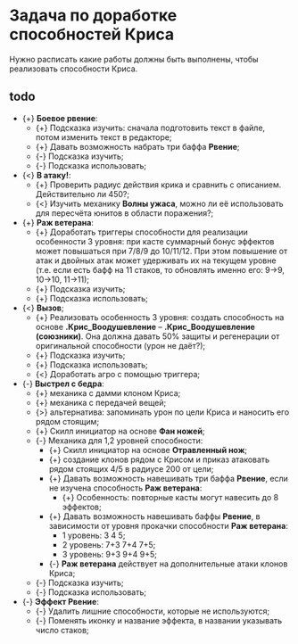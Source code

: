 # Задача по доработке способностей Криса
Нужно расписать какие работы должны быть выполнены, чтобы реализовать способности Криса.

## todo

* {+} **Боевое рвение**:
   * {+} Подсказка изучить: сначала подготовить текст в файле, потом изменить текст в редакторе;
   * {+} Давать возможность набрать три баффа **Рвение**;
   * {-} Подсказка изучить;
   * {-} Подсказка использовать;
* {<} **В атаку!**:
   * {+} Проверить радиус действия крика и сравнить с описанием. Действительно ли 450?;
   * {<} Изучить механику **Волны ужаса**, можно ли её использовать для пересчёта юнитов в области поражения?;
* {+} **Раж ветерана**:
   * {+} Доработать триггеры способности для реализации особенности 3 уровня: при касте суммарный бонус эффектов может повышаться при 7/8/9 до 10/11/12. При этом повышение от атак и двойных атак может удерживать их на текущем уровне (т.е. если есть бафф на 11 стаков, то обновлять именно его: 9->9, 10->10, 11->11);
   * {+} Подсказка изучить;
   * {+} Подсказка использовать;
* {<} **Вызов**;
   * {+} Реализовать особенность 3 уровня: создать способность на основе **.Крис_Воодушевление** &ndash; **.Крис_Воодушевление (союзники)**. Она должна давать 50% защиты и регенерации от оригинальной способности (урон не даёт?);
   * {+} Подсказка изучить;
   * {+} Подсказка использовать;
   * {<} Доработать агро с помощью триггера;
* {-} **Выстрел с бедра**:
   * {+} механика с дамми клоном Криса;
   * {+} механика с передачей вещей;
   * {>} альтернатива: запоминать урон по цели Криса и наносить его рядом стоящим;
   * {+} Скилл инициатор на основе **Фан ножей**;
   * {-} Механика для 1,2 уровней способности:
      * {+} Скилл инициатор на основе **Отравленный нож**;
      * {+} создание клонов рядом с Крисом и приказ атаковать рядом стоящих 4/5 в радиусе 200 от цели;
      * {+} Давать возможность навешивать три баффа **Рвение**, если не изучена способность **Раж ветерана**:
         * {+} Особенность: повторные касты могут навесить до 8 эффектов;
      * {+} Давать возможность навешивать баффы **Рвение**, в зависимости от уровня прокачки способности **Раж ветерана**:
         * 1 уровень: 3 4 5;
         * 2 уровень: 7+3 7+4 7+5;
         * 3 уровень: 9+3 9+4 9+5;
      * {-} **Раж ветерана** действует на дополнительные атаки клонов Криса;
   * {-} Подсказка изучить;
   * {-} Подсказка использовать;
* {-} **Эффект Рвение**:
   * {-} Удалить лишние способности, которые не используются;
   * {-} Поменять иконку и название эффекта, в названии указывать число стаков;